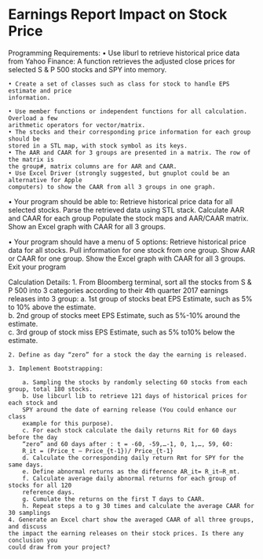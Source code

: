 # Earnings Report Impact on Stock Price

Programming Requirements:
	• Use liburl to retrieve historical price data from Yahoo Finance: A function retrieves
	the adjusted close prices for selected S & P 500 stocks and SPY into memory.
	
	• Create a set of classes such as class for stock to handle EPS estimate and price
	information.
	
	• Use member functions or independent functions for all calculation. Overload a few
	arithmetic operators for vector/matrix.
	• The stocks and their corresponding price information for each group should be
	stored in a STL map, with stock symbol as its keys.
	• The AAR and CAAR for 3 groups are presented in a matrix. The row of the matrix is
	the group#, matrix columns are for AAR and CAAR.
	• Use Excel Driver (strongly suggested, but gnuplot could be an alternative for Apple
	computers) to show the CAAR from all 3 groups in one graph.

• Your program should be able to:
	Retrieve historical price data for all selected stocks. Parse the retrieved data
	using STL stack.
	Calculate AAR and CAAR for each group
	Populate the stock maps and AAR/CAAR matrix.
	Show an Excel graph with CAAR for all 3 groups.
	
• Your program should have a menu of 5 options:
	Retrieve historical price data for all stocks.
	Pull information for one stock from one group.
	Show AAR or CAAR for one group.
	Show the Excel graph with CAAR for all 3 groups.
	Exit your program
	
Calculation Details:
	1. From Bloomberg terminal, sort all the stocks from S & P 500 into 3 categories
	according to their 4th quarter 2017 earnings releases into 3 group:
		a. 1st group of stocks beat EPS Estimate, such as 5% to 10% above the estimate.  
		b. 2nd group of stocks meet EPS Estimate, such as 5%-10% around the estimate.  
		c. 3rd group of stock miss EPS Estimate, such as 5% to10% below the estimate.  
		
	2. Define as day “zero” for a stock the day the earning is released.
	
	3. Implement Bootstrapping:
	
		a. Sampling the stocks by randomly selecting 60 stocks from each group, total 180 stocks.  
		b. Use libcurl lib to retrieve 121 days of historical prices for each stock and
		SPY around the date of earning release (You could enhance our class
		example for this purpose).  
		c. For each stock calculate the daily returns Rit for 60 days before the day 
		“zero” and 60 days after : t = -60, -59,…-1, 0, 1,…, 59, 60:
		R_it = (Price_t – Price_{t-1})/ Price_{t-1}
		d. Calculate the corresponding daily return Rmt for SPY for the same days.  
		e. Define abnormal returns as the difference AR_it= R_it–R_mt.  
		f. Calculate average daily abnormal returns for each group of stocks for all 120
		reference days.  
		g. Cumulate the returns on the first T days to CAAR.  
		h. Repeat steps a to g 30 times and calculate the average CAAR for 30 samplings  
	4. Generate an Excel chart show the averaged CAAR of all three groups, and discuss
	the impact the earning releases on their stock prices. Is there any conclusion you
	could draw from your project?
